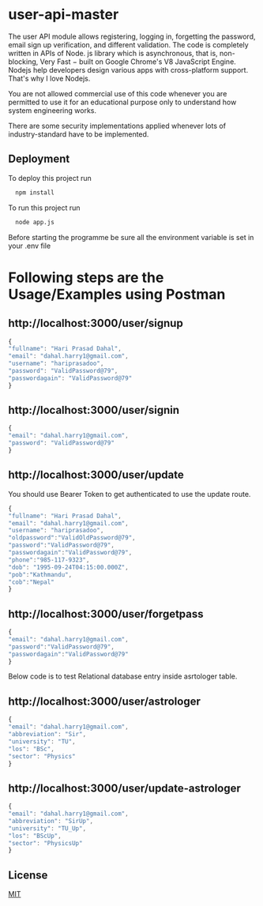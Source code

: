 
# user-api-master

The user API module allows registering, logging in, forgetting the password, 
email sign up verification, and different validation. The code is completely 
written in APIs of Node. js library which is asynchronous, that is, 
non-blocking, Very Fast − built on Google Chrome's V8 JavaScript Engine. 
Nodejs help developers design various apps with cross-platform support. 
That's why I love Nodejs.


You are not allowed commercial use of this code whenever you are 
permitted to use it for an educational purpose only to understand 
how system engineering works.

There are some security implementations applied whenever lots of 
industry-standard have to be implemented. 
## Deployment

To deploy this project run

```bash
  npm install
```

To run this project run
```bash
  node app.js
```

Before starting the programme be sure all the environment variable is set in your .env file
# Following steps are the Usage/Examples using Postman



## http://localhost:3000/user/signup

```javascript
{
"fullname": "Hari Prasad Dahal",
"email": "dahal.harry1@gmail.com",
"username": "hariprasadoo",
"password": "ValidPassword@79",
"passwordagain": "ValidPassword@79"
}
```
## http://localhost:3000/user/signin

```javascript
{
"email": "dahal.harry1@gmail.com",
"password": "ValidPassword@79"
}
```
## http://localhost:3000/user/update

You should use Bearer Token to get authenticated to use the update route.
```javascript
{
"fullname": "Hari Prasad Dahal",
"email": "dahal.harry1@gmail.com",
"username": "hariprasadoo",
"oldpassword":"ValidOldPassword@79",
"password":"ValidPassword@79",
"passwordagain":"ValidPassword@79",
"phone":"985-117-9323",
"dob": "1995-09-24T04:15:00.000Z",
"pob":"Kathmandu",
"cob":"Nepal"
}
```
## http://localhost:3000/user/forgetpass

```javascript
{
"email": "dahal.harry1@gmail.com",
"password":"ValidPassword@79",
"passwordagain":"ValidPassword@79"
}
```

Below code is to test Relational database entry inside asrtologer table.

## http://localhost:3000/user/astrologer

```javascript
{
"email": "dahal.harry1@gmail.com",
"abbreviation": "Sir",
"university": "TU",
"los": "BSc",
"sector": "Physics"
}
```
## http://localhost:3000/user/update-astrologer

```javascript
{
"email": "dahal.harry1@gmail.com",
"abbreviation": "SirUp",
"university": "TU_Up",
"los": "BScUp",
"sector": "PhysicsUp"
}
```

## License

[MIT](https://choosealicense.com/licenses/mit/)


